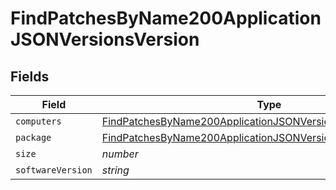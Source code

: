 # FindPatchesByName200ApplicationJSONVersionsVersion


## Fields

| Field                                                                                                                                                   | Type                                                                                                                                                    | Required                                                                                                                                                | Description                                                                                                                                             | Example                                                                                                                                                 |
| ------------------------------------------------------------------------------------------------------------------------------------------------------- | ------------------------------------------------------------------------------------------------------------------------------------------------------- | ------------------------------------------------------------------------------------------------------------------------------------------------------- | ------------------------------------------------------------------------------------------------------------------------------------------------------- | ------------------------------------------------------------------------------------------------------------------------------------------------------- |
| `computers`                                                                                                                                             | [FindPatchesByName200ApplicationJSONVersionsVersionComputers](../../models/operations/findpatchesbyname200applicationjsonversionsversioncomputers.md)[] | :heavy_minus_sign:                                                                                                                                      | N/A                                                                                                                                                     |                                                                                                                                                         |
| `package`                                                                                                                                               | [FindPatchesByName200ApplicationJSONVersionsVersionPackage](../../models/operations/findpatchesbyname200applicationjsonversionsversionpackage.md)       | :heavy_minus_sign:                                                                                                                                      | N/A                                                                                                                                                     |                                                                                                                                                         |
| `size`                                                                                                                                                  | *number*                                                                                                                                                | :heavy_minus_sign:                                                                                                                                      | N/A                                                                                                                                                     | 1                                                                                                                                                       |
| `softwareVersion`                                                                                                                                       | *string*                                                                                                                                                | :heavy_minus_sign:                                                                                                                                      | N/A                                                                                                                                                     | 64.0.3282.119                                                                                                                                           |